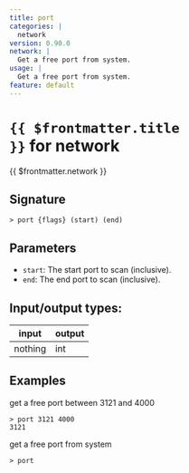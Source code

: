 ```yaml
---
title: port
categories: |
  network
version: 0.90.0
network: |
  Get a free port from system.
usage: |
  Get a free port from system.
feature: default
---
```


<!-- This file is automatically generated. Please edit the command in https://github.com/nushell/nushell instead. -->

# <code>{{ $frontmatter.title }}</code> for network

<div class='command-title'>{{ $frontmatter.network }}</div>

## Signature

`> port {flags} (start) (end)`

## Parameters

- `start`: The start port to scan (inclusive).
- `end`: The end port to scan (inclusive).

## Input/output types:

| input   | output |
| ------- | ------ |
| nothing | int    |

## Examples

get a free port between 3121 and 4000

```nu
> port 3121 4000
3121
```

get a free port from system

```nu
> port

```

